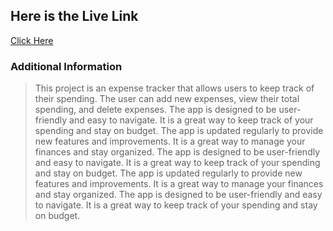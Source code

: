 ## **Here is the Live Link**

[Click Here](https://expense-tracker-khaki-seven.vercel.app/)


### **Additional Information**

> This project is an expense tracker that allows users to keep track of their spending. The user can add new expenses, view their total spending, and delete expenses. The app is designed to be user-friendly and easy to navigate. It is a great way to keep track of your spending and stay on budget. The app is updated regularly to provide new features and improvements. It is a great way to manage your finances and stay organized. The app is designed to be user-friendly and easy to navigate. It is a great way to keep track of your spending and stay on budget. The app is updated regularly to provide new features and improvements. It is a great way to manage your finances and stay organized. The app is designed to be user-friendly and easy to navigate. It is a great way to keep track of your spending and stay on budget. 